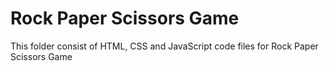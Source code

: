 # Rock Paper Scissors Game
This folder consist of HTML, CSS and JavaScript code files for Rock Paper Scissors Game